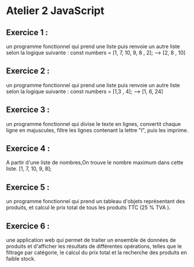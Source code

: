 # Atelier 2 JavaScript
## Exercice 1 :
 un programme fonctionnel qui prend une liste puis renvoie un autre liste selon la logique
suivante :
const numbers = [1, 7, 10, 9, 8 , 2]; —> [2, 8 , 10]
## Exercice 2 :
 un programme fonctionnel qui prend une liste puis renvoie un autre liste selon la logique
suivante :
const numbers = [1,3 , 4]; —> [1, 6, 24]
## Exercice 3 :
un programme fonctionnel qui divise le texte en lignes, convertit chaque ligne en majuscules,
filtre les lignes contenant la lettre "I", puis les imprime.
## Exercice 4 :
A partir d'une liste de nombres,On trouve le nombre maximum dans cette liste.
[1, 7, 10, 9, 8];
## Exercice 5 :
 un programme fonctionnel qui prend un tableau d'objets représentant des produits, et calcul
le prix total de tous les produits TTC (25 % TVA ).
## Exercice 6 : 
une application web qui permet de traiter un ensemble de données de produits 
et d'afficher les résultats de différentes opérations, 
telles que le filtrage par catégorie, 
le calcul du prix total et la recherche des produits en faible stock.

